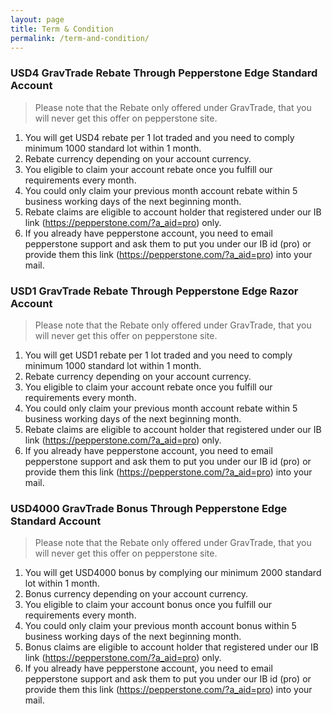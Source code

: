 ```yaml
---
layout: page
title: Term & Condition
permalink: /term-and-condition/
---
```


### USD4 GravTrade Rebate Through Pepperstone Edge Standard Account
> Please note that the Rebate only offered under GravTrade, that you will never get this offer on pepperstone site.
1. You will get USD4 rebate per 1 lot traded and you need to comply minimum 1000 standard lot within 1 month.
2. Rebate currency depending on your account currency.
3. You eligible to claim your account rebate once you fulfill our requirements every month.
4. You could only claim your previous month account rebate within 5 business working days of the next beginning month.
5. Rebate claims are eligible to account holder that registered under our IB link (https://pepperstone.com/?a_aid=pro) only.
6. If you already have pepperstone account, you need to email pepperstone support and ask them to put you under our IB id (pro) or provide them this link (https://pepperstone.com/?a_aid=pro) into your mail.

### USD1 GravTrade Rebate Through Pepperstone Edge Razor Account
> Please note that the Rebate only offered under GravTrade, that you will never get this offer on pepperstone site.
1. You will get USD1 rebate per 1 lot traded and you need to comply minimum 1000 standard lot within 1 month.
2. Rebate currency depending on your account currency.
3. You eligible to claim your account rebate once you fulfill our requirements every month.
4. You could only claim your previous month account rebate within 5 business working days of the next beginning month.
5. Rebate claims are eligible to account holder that registered under our IB link (https://pepperstone.com/?a_aid=pro) only.
6. If you already have pepperstone account, you need to email pepperstone support and ask them to put you under our IB id (pro) or provide them this link (https://pepperstone.com/?a_aid=pro) into your mail.

### USD4000 GravTrade Bonus Through Pepperstone Edge Standard Account
> Please note that the Rebate only offered under GravTrade, that you will never get this offer on pepperstone site.
1. You will get USD4000 bonus by complying our minimum 2000 standard lot within 1 month.
2. Bonus currency depending on your account currency.
3. You eligible to claim your account bonus once you fulfill our requirements every month.
4. You could only claim your previous month account bonus within 5 business working days of the next beginning month.
5. Bonus claims are eligible to account holder that registered under our IB link (https://pepperstone.com/?a_aid=pro) only.
6. If you already have pepperstone account, you need to email pepperstone support and ask them to put you under our IB id (pro) or provide them this link (https://pepperstone.com/?a_aid=pro) into your mail.
